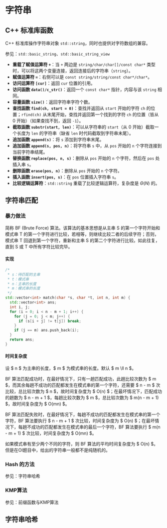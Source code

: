 # 字符串
## C++ 标准库函数

C++ 标准库操作字符串对象 `std::string`，同时也提供对字符数组的兼容。

参见：`std::basic_string`、`std::basic_string_view`

- **重载了赋值运算符 `+`**：当 `+` 两边是 `string/char/char[]/const char*` 类型时，可以将这两个变量连接，返回连接后的字符串（`string`）。
- **赋值运算符 `=`**：右侧可以是 `const string/string/const char*/char*`。
- **访问运算符 `[cur]`**：返回 `cur` 位置的引用。
- **访问函数 `data()/c_str()`**：返回一个 `const char*` 指针，内容与该 `string` 相同。
- **容量函数 `size()`**：返回字符串字符个数。
- **查找函数 `find(ch, start = 0)`**：查找并返回从 `start` 开始的字符 `ch` 的位置；`rfind(ch)` 从末尾开始，查找并返回第一个找到的字符 `ch` 的位置（皆从 $0$ 开始）（如果查找不到，返回 `-1`）。
- **截取函数 `substr(start, len)`**：可以从字符串的 `start`（从 $0$ 开始）截取一个长度为 `len` 的字符串（缺省 `len` 时代码截取到字符串末尾）。
- **追加函数 `append(s)`**：将 `s` 添加到字符串末尾。
- **追加函数 `append(s, pos, n)`**：将字符串 `s` 中，从 `pos` 开始的 `n` 个字符连接到当前字符串结尾。
- **替换函数 `replace(pos, n, s)`**：删除从 `pos` 开始的 `n` 个字符，然后在 `pos` 处插入串 `s`。
- **删除函数 `erase(pos, n)`**：删除从 `pos` 开始的 `n` 个字符。
- **插入函数 `insert(pos, s)`**：在 `pos` 位置插入字符串 `s`。
- **比较逻辑运算符**：`std::string` 重载了比较逻辑运算符，复杂度是 $\Theta(N)$ 的。

## 字符串匹配

### 暴力做法
简称 BF (Brute Force) 算法。该算法的基本思想是从主串 S 的第一个字符开始和模式串 T 的第一个字符进行比较，若相等，则继续比较二者的后续字符；否则，模式串 T 回退到第一个字符，重新和主串 S 的第二个字符进行比较。如此往复，直到 S 或 T 中所有字符比较完毕。

#### 实现
```cpp
/*
 * s：待匹配的主串
 * t：模式串
 * n：主串的长度
 * m：模式串的长度
 */
std::vector<int> match(char *s, char *t, int n, int m) {
  std::vector<int> ans;
  int i, j;
  for (i = 0; i < n - m + 1; i++) {
    for (j = 0; j < m; j++) {
      if (s[i + j] != t[j]) break;
    }
    if (j == m) ans.push_back(i);
  }
  return ans;
}
```
#### 时间复杂度

设 $ n $ 为主串的长度，$ m $ 为模式串的长度。默认 $ m \ll n $。

BF 算法匹配成功时，在最好情况下，只有一趟匹配成功，此趟比较次数为 $ m $，而其余每趟不成功的匹配都发生在模式串的第一个字符，还需要 $ n - m $ 次比较，总比较次数为 $ n $，故时间复杂度为 $ O(n) $；在最坏情况下，匹配成功的趟数为 $ n - m + 1 $，每趟比较次数为 $ m $，总比较次数为 $ m(n - m + 1) $，故时间复杂度为 $ O(mn) $。

BF 算法匹配失败时，在最好情况下，每趟不成功的匹配都发生在模式串的第一个字符，BF 算法要执行 $ n - m + 1 $ 次比较，时间复杂度为 $ O(n) $；在最坏情况下，每趟不成功的匹配都发生在模式串的最后一个字符，BF 算法要执行 $ m(n - m + 1) $ 次比较，时间复杂度为 $ O(mn) $。

如果模式串有至少两个不同的字符，则 BF 算法的平均时间复杂度为 $ O(n) $。但是在OI题目中，给出的字符串一般都不是纯随机的。

### Hash 的方法

参见：字符串哈希

### KMP算法

参见：前缀函数与KMP算法

## 字符串哈希

